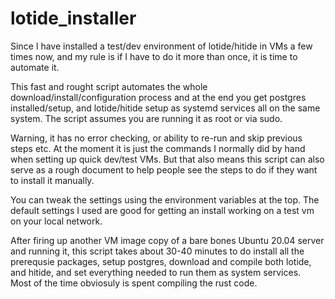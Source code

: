 # lotide_installer
Since I have installed a test/dev environment of lotide/hitide in VMs a few times now, and my rule is if I have to do it more than once, it is time to automate it.

This fast and rought script automates the whole download/install/configuration process and at the end you get postgres installed/setup, and lotide/hitide setup as systemd services all on the same system. 
The script assumes you are running it as root or via sudo.  

Warning, it has no error checking, or ability to re-run and skip previous steps etc. At the moment it is just the commands I normally did by hand when setting up quick dev/test VMs.
But that also means this script can also serve as a rough document to help people see the steps to do if they want to install it manually.

You can tweak the settings using the environment variables at the top. The default settings I used are good for getting an install working on a test vm on your local network.  

After firing up another VM image copy of a bare bones Ubuntu 20.04 server and running it, this script takes about 30-40 minutes to do install all the prerequsie packages, 
setup postgres, download and compile both lotide, and hitide, and set everything needed to run them as system services. \
Most of the time obviosuly is spent compiling the rust code.
